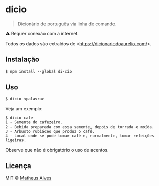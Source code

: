 # dicio

> Dicionário de português via linha de comando.

:warning: Requer conexão com a internet.

Todos os dados são extraídos de &lt;https://dicionariodoaurelio.com/&gt;.

## Instalação

```
$ npm install --global di-cio
```

## Uso

```
$ dicio <palavra>
```

Veja um exemplo:

```
$ dicio cafe
1 - Semente do cafezeiro.
2 - Bebida preparada com essa semente, depois de torrada e moída.
3 - Arbusto rubiáceo que produz o café.
4 - Local onde se pode tomar café e, normalmente, tomar refeições ligeiras.
```

Observe que não é obrigatório o uso de acentos.

## Licença

MIT &copy; [Matheus Alves](https://github.com/theuves)
